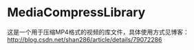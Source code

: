 # MediaCompressLibrary
这是一个用于压缩MP4格式的视频的库文件，具体使用方式见博客：http://blog.csdn.net/shan286/article/details/79072286

